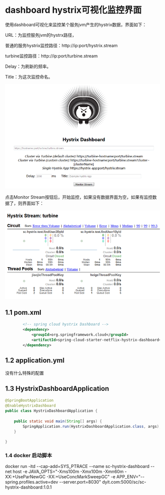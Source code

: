 # dashboard hystrix可视化监控界面

使用dashboard可视化来监控某个服务jvm产生的hystrix数据，界面如下：

URL：为监控服务jvm的hystrx路径，

普通的服务hystrix监控路径：http://ip:port/hystrix.stream

turbine监控路径：http://ip:port/turbine.stream

Delay：为刷新的频率。

Title：为这次监控命名。

![](./doc/dashboard_title.png)

点击Monitor Stream按钮后，开始监控，如果没有数据界面为空，如果有监控数据了，则界面如下：

![](./doc/dashboard_main.png)

## 1.1 pom.xml

```xml
		<!-- spring cloud hystrix Dashboard -->
		<dependency>
			<groupId>org.springframework.cloud</groupId>
			<artifactId>spring-cloud-starter-netflix-hystrix-dashboard</artifactId>
		</dependency>
```

## 1.2 application.yml

没有什么特殊的配置

## 1.3 HystrixDashboardApplication

```java
@SpringBootApplication
@EnableHystrixDashboard
public class HystrixDashboardApplication {
	
	public static void main(String[] args) {
		SpringApplication.run(HystrixDashboardApplication.class, args);
	}

}

```

### 1.4 docker 启动脚本

docker run -itd --cap-add=SYS_PTRACE --name sc-hystrix-dashboard --net host -e JAVA_OPTS="-Xms100m -Xmx100m -Xmn60m -XX:+UseParNewGC -XX:+UseConcMarkSweepGC" -e APP_ENV="--spring.profiles.active=dev --server.port=8030" dyit.com:5000/sc/sc-hystrix-dashboard:1.0.1 